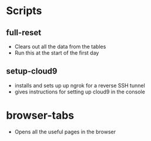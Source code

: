 
# Scripts

## full-reset

* Clears out all the data from the tables
* Run this at the start of the first day

## setup-cloud9

* installs and sets up up ngrok for a reverse SSH tunnel
* gives instructions for setting up cloud9 in the console

# browser-tabs

* Opens all the useful pages in the browser
